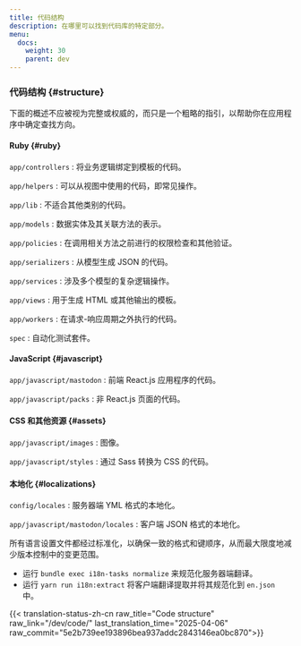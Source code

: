 ```yaml
---
title: 代码结构
description: 在哪里可以找到代码库的特定部分。
menu:
  docs:
    weight: 30
    parent: dev
---
```


### 代码结构 {#structure}

下面的概述不应被视为完整或权威的，而只是一个粗略的指引，以帮助你在应用程序中确定查找方向。

#### Ruby {#ruby}

`app/controllers`
: 将业务逻辑绑定到模板的代码。

`app/helpers`
: 可以从视图中使用的代码，即常见操作。

`app/lib`
: 不适合其他类别的代码。

`app/models`
: 数据实体及其关联方法的表示。

`app/policies`
: 在调用相关方法之前进行的权限检查和其他验证。

`app/serializers`
: 从模型生成 JSON 的代码。

`app/services`
: 涉及多个模型的复杂逻辑操作。

`app/views`
: 用于生成 HTML 或其他输出的模板。

`app/workers`
: 在请求-响应周期之外执行的代码。

`spec`
: 自动化测试套件。

#### JavaScript {#javascript}

`app/javascript/mastodon`
: 前端 React.js 应用程序的代码。

`app/javascript/packs`
: 非 React.js 页面的代码。

#### CSS 和其他资源 {#assets}

`app/javascript/images`
: 图像。

`app/javascript/styles`
: 通过 Sass 转换为 CSS 的代码。

#### 本地化 {#localizations}

`config/locales`
: 服务器端 YML 格式的本地化。

`app/javascript/mastodon/locales`
: 客户端 JSON 格式的本地化。

所有语言设置文件都经过标准化，以确保一致的格式和键顺序，从而最大限度地减少版本控制中的变更范围。

- 运行 `bundle exec i18n-tasks normalize` 来规范化服务器端翻译。
- 运行 `yarn run i18n:extract` 将客户端翻译提取并将其规范化到 `en.json` 中。

{{< translation-status-zh-cn raw_title="Code structure" raw_link="/dev/code/" last_translation_time="2025-04-06" raw_commit="5e2b739ee193896bea937addc2843146ea0bc870">}}
